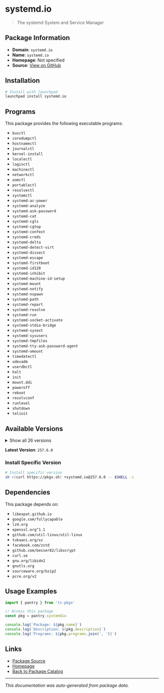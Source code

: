 # systemd.io

> The systemd System and Service Manager

## Package Information

- **Domain**: `systemd.io`
- **Name**: `systemd.io`
- **Homepage**: Not specified
- **Source**: [View on GitHub](https://github.com/pkgxdev/pantry/tree/main/projects/systemd.io/package.yml)

## Installation

```bash
# Install with launchpad
launchpad install systemd.io
```

## Programs

This package provides the following executable programs:

- `busctl`
- `coredumpctl`
- `hostnamectl`
- `journalctl`
- `kernel-install`
- `localectl`
- `loginctl`
- `machinectl`
- `networkctl`
- `oomctl`
- `portablectl`
- `resolvectl`
- `systemctl`
- `systemd-ac-power`
- `systemd-analyze`
- `systemd-ask-password`
- `systemd-cat`
- `systemd-cgls`
- `systemd-cgtop`
- `systemd-confext`
- `systemd-creds`
- `systemd-delta`
- `systemd-detect-virt`
- `systemd-dissect`
- `systemd-escape`
- `systemd-firstboot`
- `systemd-id128`
- `systemd-inhibit`
- `systemd-machine-id-setup`
- `systemd-mount`
- `systemd-notify`
- `systemd-nspawn`
- `systemd-path`
- `systemd-repart`
- `systemd-resolve`
- `systemd-run`
- `systemd-socket-activate`
- `systemd-stdio-bridge`
- `systemd-sysext`
- `systemd-sysusers`
- `systemd-tmpfiles`
- `systemd-tty-ask-password-agent`
- `systemd-umount`
- `timedatectl`
- `udevadm`
- `userdbctl`
- `halt`
- `init`
- `mount.ddi`
- `poweroff`
- `reboot`
- `resolvconf`
- `runlevel`
- `shutdown`
- `telinit`

## Available Versions

<details>
<summary>Show all 26 versions</summary>

- `257.6.0`, `257.5.0`, `257.4.0`, `257.3.0`, `257.2.0`
- `257.1.0`, `257.0.0`, `256.16.0`, `256.15.0`, `256.14.0`
- `256.13.0`, `256.12.0`, `256.11.0`, `256.10.0`, `256.9.0`
- `256.8.0`, `256.7.0`, `256.6.0`, `256.5.0`, `256.4.0`
- `256.3.0`, `256.2.0`, `256.1.0`, `256.0.0`, `255.0.0`
- `254.0.0`

</details>

**Latest Version**: `257.6.0`

### Install Specific Version

```bash
# Install specific version
sh <(curl https://pkgx.sh) +systemd.io@257.6.0 -- $SHELL -i
```

## Dependencies

This package depends on:

- `libexpat.github.io`
- `google.com/fullycapable`
- `lz4.org`
- `openssl.org^1.1`
- `github.com/util-linux/util-linux`
- `tukaani.org/xz`
- `facebook.com/zstd`
- `github.com/besser82/libxcrypt`
- `curl.se`
- `gnu.org/libidn2`
- `gnutls.org`
- `sourceware.org/bzip2`
- `pcre.org/v2`

## Usage Examples

```typescript
import { pantry } from 'ts-pkgx'

// Access this package
const pkg = pantry.systemdio

console.log(`Package: ${pkg.name}`)
console.log(`Description: ${pkg.description}`)
console.log(`Programs: ${pkg.programs.join(', ')}`)
```

## Links

- [Package Source](https://github.com/pkgxdev/pantry/tree/main/projects/systemd.io/package.yml)
- [Homepage](#)
- [Back to Package Catalog](../package-catalog.md)

---

*This documentation was auto-generated from package data.*
